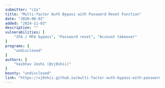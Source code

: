 ```yaml
---
submitter: "c2a"
title: "Multi-factor Auth Bypass with Password Reset Function"
date: "2020-08-02"
added: "2024-11-03"
description: ""
vulnerabilities: [
    "2FA / MFA bypass", "Password reset", "Account takeover"
]
programs: [
    "undisclosed"
]
authors: [
    "Vaibhav Joshi (@vj0shii)"
]
bounty: "undisclosed"
link: "https://vj0shii.github.io/multi-factor-auth-bypass-with-password-reset-function/"
---
```




